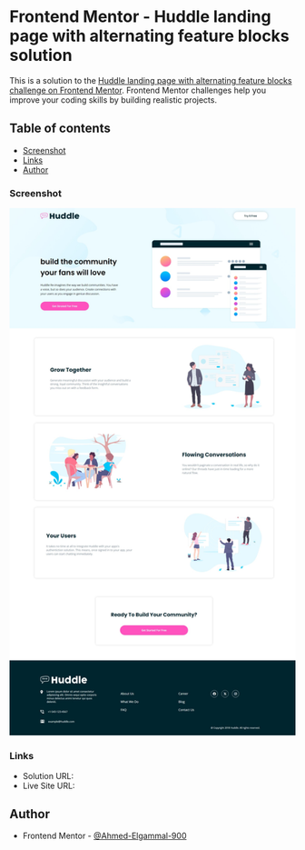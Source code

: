 # Frontend Mentor - Huddle landing page with alternating feature blocks solution

This is a solution to the [Huddle landing page with alternating feature blocks challenge on Frontend Mentor](https://www.frontendmentor.io/challenges/huddle-landing-page-with-alternating-feature-blocks-5ca5f5981e82137ec91a5100). Frontend Mentor challenges help you improve your coding skills by building realistic projects. 

## Table of contents
  - [Screenshot](#screenshot)
  - [Links](#links)
  - [Author](#author)

### Screenshot

![screenshot](./images/Huddle%20Landing%20Page.jpeg)

### Links

- Solution URL: [](https://www.frontendmentor.io/solutions/responsive-huddle-landing-page-with-block-style-4m8xw71V2j)
- Live Site URL: [](https://ahmed-elgammal-900.github.io/Huddle-landing-page-with-blocks-style/)

## Author

- Frontend Mentor - [@Ahmed-Elgammal-900](https://www.frontendmentor.io/profile/Ahmed-Elgammal-900)
